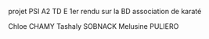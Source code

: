projet PSI A2 TD E 
1er rendu sur la BD association de karaté

Chloe CHAMY 
Tashaly SOBNACK
Melusine PULIERO 
